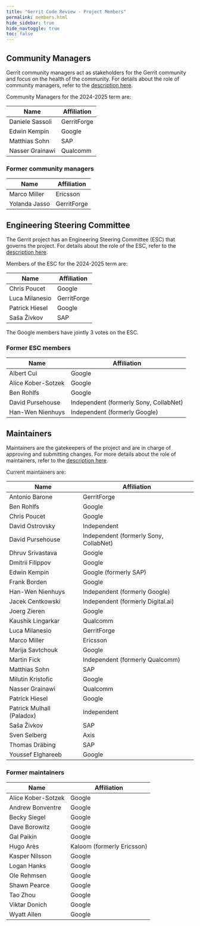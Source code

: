 ```yaml
---
title: "Gerrit Code Review - Project Members"
permalink: members.html
hide_sidebar: true
hide_navtoggle: true
toc: false
---
```


## Community Managers

Gerrit community managers act as stakeholders for the Gerrit community
and focus on the health of the community. For details about the role of
community managers, refer to the
[description here](https://gerrit-review.googlesource.com/Documentation/dev-roles.html#community-manager).

Community Managers for the 2024-2025 term are:

| Name                  | Affiliation            |
|-----------------------|------------------------|
| Daniele Sassoli       | GerritForge            |
| Edwin Kempin          | Google                 |
| Matthias Sohn         | SAP                    |
| Nasser Grainawi       | Qualcomm               |

### Former community managers

| Name                  | Affiliation            |
|-----------------------|------------------------|
| Marco Miller          | Ericsson               |
| Yolanda Jasso         | GerritForge            |

## Engineering Steering Committee

The Gerrit project has an Engineering Steering Committee (ESC) that
governs the project. For details about the role of the ESC, refer to the
[description here](https://gerrit-review.googlesource.com/Documentation/dev-processes.html#steering-committee).

Members of the ESC for the 2024-2025 term are:

| Name                  | Affiliation            |
|-----------------------|------------------------|
| Chris Poucet          | Google                 |
| Luca Milanesio        | GerritForge            |
| Patrick Hiesel        | Google                 |
| Saša Živkov           | SAP                    |

The Google members have jointly 3 votes on the ESC.

### Former ESC members

| Name                  | Affiliation                            |
|-----------------------|----------------------------------------|
| Albert Cui            | Google                                 |
| Alice Kober-Sotzek    | Google                                 |
| Ben Rohlfs            | Google                                 |
| David Pursehouse      | Independent (formerly Sony, CollabNet) |
| Han-Wen Nienhuys      | Independent (formerly Google)          |

## Maintainers

Maintainers are the gatekeepers of the project and are in charge of approving
and submitting changes. For more details about the role of maintainers, refer
to the
[description here](https://gerrit-review.googlesource.com/Documentation/dev-roles.html#maintainer).

Current maintainers are:

| Name                       | Affiliation                             |
|----------------------------|-----------------------------------------|
| Antonio Barone             | GerritForge                             |
| Ben Rohlfs                 | Google                                  |
| Chris Poucet               | Google                                  |
| David Ostrovsky            | Independent                             |
| David Pursehouse           | Independent (formerly Sony, CollabNet)  |
| Dhruv Srivastava           | Google                                  |
| Dmitrii Filippov           | Google                                  |
| Edwin Kempin               | Google (formerly SAP)                   |
| Frank Borden               | Google                                  |
| Han-Wen Nienhuys           | Independent (formerly Google)           |
| Jacek Centkowski           | Independent (formerly Digital.ai)       |
| Joerg Zieren               | Google                                  |
| Kaushik Lingarkar          | Qualcomm                                |
| Luca Milanesio             | GerritForge                             |
| Marco Miller               | Ericsson                                |
| Marija Savtchouk           | Google                                  |
| Martin Fick                | Independent (formerly Qualcomm)         |
| Matthias Sohn              | SAP                                     |
| Milutin Kristofic          | Google                                  |
| Nasser Grainawi            | Qualcomm                                |
| Patrick Hiesel             | Google                                  |
| Patrick Mulhall (Paladox)  | Independent                             |
| Saša Živkov                | SAP                                     |
| Sven Selberg               | Axis                                    |
| Thomas Dräbing             | SAP                                     |
| Youssef Elghareeb          | Google                                  |

### Former maintainers

| Name                  | Affiliation                |
|-----------------------|----------------------------|
| Alice Kober-Sotzek    | Google                     |
| Andrew Bonventre      | Google                     |
| Becky Siegel          | Google                     |
| Dave Borowitz         | Google                     |
| Gal Paikin            | Google                     |
| Hugo Arès             | Kaloom (formerly Ericsson) |
| Kasper Nilsson        | Google                     |
| Logan Hanks           | Google                     |
| Ole Rehmsen           | Google                     |
| Shawn Pearce          | Google                     |
| Tao Zhou              | Google                     |
| Viktar Donich         | Google                     |
| Wyatt Allen           | Google                     |
